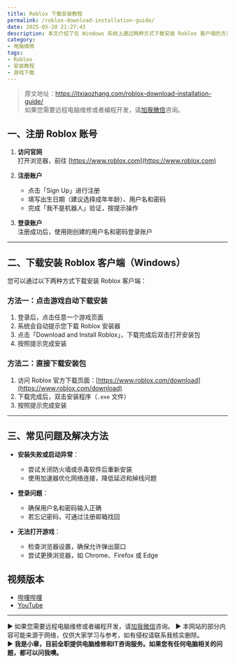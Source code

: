 ```yaml
---
title: Roblox 下载安装教程
permalink: /roblox-download-installation-guide/
date: 2025-05-20 21:27:43
description: 本文介绍了在 Windows 系统上通过两种方式下载安装 Roblox 客户端的方法，包括通过官网点击游戏触发安装和直接访问下载页面，帮助新用户顺利开始游戏体验。
category:
- 电脑维修
tags:
- Roblox
- 安装教程
- 游戏下载
---
```


> 原文地址：<https://itxiaozhang.com/roblox-download-installation-guide/>  
> 如果您需要远程电脑维修或者编程开发，请[加我微信](https://itxiaozhang.netlify.app/)咨询。 

## 一、注册 Roblox 账号

1. **访问官网**  
   打开浏览器，前往 [https://www.roblox.com](https://www.roblox.com)

2. **注册账户**  
   - 点击「Sign Up」进行注册  
   - 填写出生日期（建议选择成年年龄）、用户名和密码  
   - 完成「我不是机器人」验证，按提示操作

3. **登录账户**  
   注册成功后，使用刚创建的用户名和密码登录账户

---

## 二、下载安装 Roblox 客户端（Windows）

您可以通过以下两种方式下载安装 Roblox 客户端：

### 方法一：点击游戏自动下载安装

1. 登录后，点击任意一个游戏页面  
2. 系统会自动提示您下载 Roblox 安装器  
3. 点击「Download and Install Roblox」，下载完成后双击打开安装包  
4. 按照提示完成安装

### 方法二：直接下载安装包

1. 访问 Roblox 官方下载页面：[https://www.roblox.com/download](https://www.roblox.com/download)  
2. 下载完成后，双击安装程序（`.exe` 文件）  
3. 按照提示完成安装

---

## 三、常见问题及解决方法

- **安装失败或启动异常**：  
  - 尝试关闭防火墙或杀毒软件后重新安装  
  - 使用加速器优化网络连接，降低延迟和掉线问题

- **登录问题**：  
  - 确保用户名和密码输入正确  
  - 若忘记密码，可通过注册邮箱找回

- **无法打开游戏**：  
  - 检查浏览器设置，确保允许弹出窗口  
  - 尝试更换浏览器，如 Chrome、Firefox 或 Edge

## 视频版本

- [哔哩哔哩](https://space.bilibili.com/3546607630944387)
- [YouTube](https://www.youtube.com/@itxiaozhang)

---
▶ 如果您需要远程电脑维修或者编程开发，请[加我微信](https://itxiaozhang.netlify.app/)咨询。 
▶ 本网站的部分内容可能来源于网络，仅供大家学习与参考，如有侵权请联系我核实删除。  
▶ **我是小章，目前全职提供电脑维修和IT咨询服务。如果您有任何电脑相关的问题，都可以问我噢。**  
